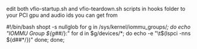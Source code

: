 edit both vfio-startup.sh and vfio-teardown.sh scripts in hooks folder to your PCI gpu and audio ids you can get from 

#!/bin/bash
shopt -s nullglob
for g in /sys/kernel/iommu_groups/*; do
    echo "IOMMU Group ${g##*/}:"
    for d in $g/devices/*; do
        echo -e "\t$(lspci -nns ${d##*/})"
    done;
done; 



